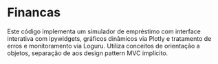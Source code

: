 # Financas
Este código implementa um simulador de empréstimo com interface interativa com ipywidgets, gráficos dinâmicos via Plotly e tratamento de erros e monitoramento via Loguru. Utiliza conceitos de orientação a objetos, separação de aos design pattern MVC implícito. 
